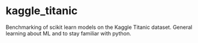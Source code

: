 # kaggle_titanic

Benchmarking of scikit learn models on the Kaggle Titanic dataset. General learning about ML and to stay familiar with python. 
